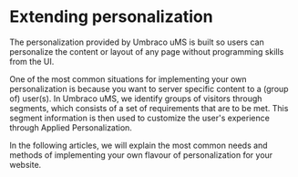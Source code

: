 # Extending personalization

The personalization provided by Umbraco uMS is built so users can personalize the content or layout of any page without programming skills from the UI. 

One of the most common situations for implementing your own personalization is because you want to server specific content to a (group of) user(s). In Umbraco uMS, we identify groups of visitors through segments, which consists of a set of requirements that are to be met. This segment information is then used to customize the user's experience through Applied Personalization.

In the following articles, we will explain the most common needs and methods of implementing your own flavour of personalization for your website.